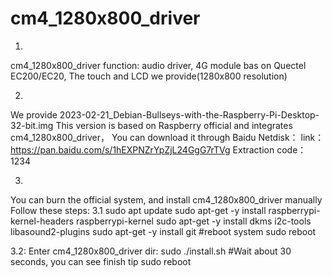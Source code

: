 # cm4_1280x800_driver
1.
cm4_1280x800_driver function:
audio driver, 4G module bas on Quectel EC200/EC20, The touch and LCD we provide(1280x800 resolution)

2.
We provide 2023-02-21_Debian-Bullseys-with-the-Raspberry-Pi-Desktop-32-bit.img 
This version is based on Raspberry official and integrates cm4_1280x800_driver，
You can download it through Baidu Netdisk：
link：https://pan.baidu.com/s/1hEXPNZrYpZjL24GgG7rTVg 
Extraction code：1234 


3.
You can burn the official system, and install cm4_1280x800_driver manually Follow these steps:
3.1
sudo apt update
sudo apt-get -y install raspberrypi-kernel-headers raspberrypi-kernel 
sudo apt-get -y install  dkms i2c-tools libasound2-plugins
sudo apt-get -y install git
#reboot system
sudo reboot

3.2:
Enter cm4_1280x800_driver dir:
sudo ./install.sh
#Wait about 30 seconds, you can see finish tip
sudo reboot

